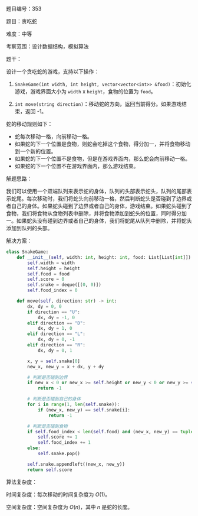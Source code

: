 题目编号：353

题目：贪吃蛇

难度：中等

考察范围：设计数据结构，模拟算法

题干：

设计一个贪吃蛇的游戏，支持以下操作：

1. `SnakeGame(int width, int height, vector<vector<int>> &food)`：初始化游戏，游戏界面大小为 `width` x `height`，食物的位置为 `food`。

2. `int move(string direction)`：移动蛇的方向，返回当前得分。如果游戏结束，返回 -1。

蛇的移动规则如下：

- 蛇每次移动一格，向前移动一格。
- 如果蛇的下一个位置是食物，则蛇会吃掉这个食物，得分加一，并将食物移动到一个新的位置。
- 如果蛇的下一个位置不是食物，但是在游戏界面内，那么蛇会向前移动一格。
- 如果蛇的下一个位置不在游戏界面内，那么游戏结束。

解题思路：

我们可以使用一个双端队列来表示蛇的身体，队列的头部表示蛇头，队列的尾部表示蛇尾。每次移动时，我们将蛇头向前移动一格，然后判断蛇头是否碰到了边界或者自己的身体。如果蛇头碰到了边界或者自己的身体，游戏结束。如果蛇头碰到了食物，我们将食物从食物列表中删除，并将食物添加到蛇头的位置，同时得分加一。如果蛇头没有碰到边界或者自己的身体，我们将蛇尾从队列中删除，并将蛇头添加到队列的头部。

解决方案：

```python
class SnakeGame:
    def __init__(self, width: int, height: int, food: List[List[int]]):
        self.width = width
        self.height = height
        self.food = food
        self.score = 0
        self.snake = deque([(0, 0)])
        self.food_index = 0

    def move(self, direction: str) -> int:
        dx, dy = 0, 0
        if direction == "U":
            dx, dy = -1, 0
        elif direction == "D":
            dx, dy = 1, 0
        elif direction == "L":
            dx, dy = 0, -1
        elif direction == "R":
            dx, dy = 0, 1

        x, y = self.snake[0]
        new_x, new_y = x + dx, y + dy

        # 判断是否碰到边界
        if new_x < 0 or new_x >= self.height or new_y < 0 or new_y >= self.width:
            return -1

        # 判断是否碰到自己的身体
        for i in range(1, len(self.snake)):
            if (new_x, new_y) == self.snake[i]:
                return -1

        # 判断是否碰到食物
        if self.food_index < len(self.food) and (new_x, new_y) == tuple(self.food[self.food_index]):
            self.score += 1
            self.food_index += 1
        else:
            self.snake.pop()

        self.snake.appendleft((new_x, new_y))
        return self.score
```

算法复杂度：

时间复杂度：每次移动的时间复杂度为 $O(1)$。

空间复杂度：空间复杂度为 $O(n)$，其中 $n$ 是蛇的长度。